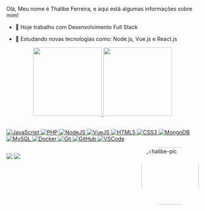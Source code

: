 <!-- Apresentação -->
Olá, Meu nome é Thalibe Ferreira, e aqui está algumas informações sobre mim!

- 🔭 Hoje trabalho com Desenvolvimento Full Stack

- 🌱 Estudando novas tecnologias como: Node.js, Vue.js e React.js

<div align="center">
  <a href="https://github.com/Thalibe">
  <img height="180em" src="https://github-readme-stats.vercel.app/api?username=Thalibe&show_icons=true&theme=onedark&include_all_commits=true&count_private=true"/>
  <img height="180em" src="https://github-readme-stats.vercel.app/api/top-langs/?username=Thalibe&layout=compact&langs_count=7&theme=onedark"/>
</div>
<div style="display: inline_block"><br>
  
![JavaScript](https://img.shields.io/badge/-JavaScript-black?style=flat-square&logo=javascript)
![PHP](https://img.shields.io/badge/-PHP-black?style=flat-square&logo=PHP)
![NodeJS](https://img.shields.io/badge/-Nodejs-339933?style=flat-square&logo=Node.js&logoColor=white)
![VueJS](https://img.shields.io/badge/-Vue.js-339933?style=flat-square&logo=Vue.js&logoColor=white)
![HTML5](https://img.shields.io/badge/-HTML5-E34F26?style=flat-square&logo=html5&logoColor=white)
![CSS3](https://img.shields.io/badge/-CSS3-1572B6?style=flat-square&logo=css3)
![MongoDB](https://img.shields.io/badge/-MongoDB-black?style=flat-square&logo=mongodb)
![MySQL](https://img.shields.io/badge/-MySQL-black?style=flat-flat&logo=MySQL&logoColor=blue)
![Docker](https://img.shields.io/badge/-Docker-f8f4f2?style=flat-square&logo=docker&logoColor=docker)
![Git](https://img.shields.io/badge/-Git-black?style=flat-square&logo=git)
![GitHub](https://img.shields.io/badge/-GitHub-181717?style=flat-square&logo=github)
![VSCode](https://img.shields.io/badge/-VSCode-007ACC?style=flat-square&logo=visual-studio-code&logoColor=white)

  <img align="right" alt="Thalibe-pic" height="150" style="border-radius:50px;" src="https://media-exp1.licdn.com/dms/image/C4E03AQERnSuB3gBlhQ/profile-displayphoto-shrink_800_800/0/1629813534488?e=1648684800&v=beta&t=oaphEk7Esbol3mGPY6HuMMSEe-GBDCGlt6xo1P89ZYg">
</div>
  
  ##
 
<div> 
  <a href = "mailto:contatof=thalibe55@gmail.com"><img src="https://img.shields.io/badge/-Gmail-%23333?style=for-the-badge&logo=gmail&logoColor=white" target="_blank"></a>
  <a href="https://www.linkedin.com/in/thalibe-bonfim-207a13192" target="_blank"><img src="https://img.shields.io/badge/-LinkedIn-%230077B5?style=for-the-badge&logo=linkedin&logoColor=white" target="_blank"></a> 
</div>
